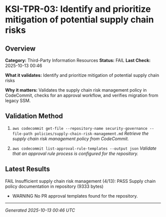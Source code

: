# KSI-TPR-03: Identify and prioritize mitigation of potential supply chain risks

## Overview

**Category:** Third-Party Information Resources
**Status:** FAIL
**Last Check:** 2025-10-13 00:46

**What it validates:** Identify and prioritize mitigation of potential supply chain risks

**Why it matters:** Validates the supply chain risk management policy in CodeCommit, checks for an approval workflow, and verifies migration from legacy SSM.

## Validation Method

1. `aws codecommit get-file --repository-name security-governance --file-path policies/supply-chain-risk-management.md`
   *Retrieve the supply chain risk management policy from CodeCommit.*

2. `aws codecommit list-approval-rule-templates --output json`
   *Validate that an approval rule process is configured for the repository.*

## Latest Results

FAIL Insufficient supply chain risk management (4/13): PASS Supply chain policy documentation in repository (9333 bytes)
- WARNING No PR approval templates found for the repository.

---
*Generated 2025-10-13 00:46 UTC*